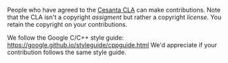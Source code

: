 People who have agreed to the
[Cesanta CLA](https://cesanta.com/cla.html)
can make contributions. Note that the CLA isn't a copyright
_assigment_ but rather a copyright _license_.
You retain the copyright on your contributions.

We follow the Google C/C++ style guide: https://google.github.io/styleguide/cppguide.html
We'd appreciate if your contribution follows the same style guide.
